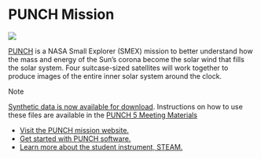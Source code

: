 # PUNCH Mission   
![](https://punch.space.swri.edu/images/obj_mainimage_alfven.jpg)

[PUNCH](https://punch.space.swri.edu/) is a NASA Small Explorer (SMEX) mission to better understand how the mass and energy of the Sun’s corona become the solar wind that fills the solar system. Four suitcase-sized satellites will work together to produce images of the entire inner solar system around the clock. 

> [!NOTE]  
> [Synthetic data is now available for download](https://data.boulder.swri.edu/mhughes/punch5_synthetic_data/).
> Instructions on how to use these files are available in the [PUNCH 5 Meeting Materials](https://github.com/punch-mission/punch-5-meeting)


- [Visit the PUNCH mission website.](https://punch.space.swri.edu/)
- [Get started with PUNCH software.](https://github.com/punch-mission/punch-mission)
- [Learn more about the student instrument, STEAM.](https://github.com/STEAM-Science)
